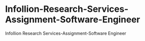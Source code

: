 # Infollion-Research-Services-Assignment-Software-Engineer
Infollion Research Services-Assignment-Software Engineer
